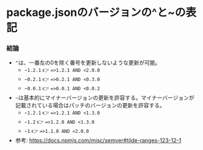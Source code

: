 # package.jsonのバージョンの^と~の表記
### 結論
- `^`は、一番左の0を除く番号を更新しないような更新が可能。
  - `~1.2.1` 👉 `=>1.2.1 AND <2.0.0`
  - `~0.2.1` 👉 `=>0.2.1 AND <0.3.0`
  - `~0.0.1` 👉 `=>0.0.1 AND <0.0.2`
- `~`は基本的にマイナーバージョンの更新を許容する。マイナーバージョンが記載されている場合はパッチのバージョンの更新を許容する。
  - `~1.2.1` 👉 `=>1.2.1 AND <1.3.0`
  - `~1.2` 👉 `=>1.2.0 AND <1.3.0`
  - `~1` 👉 `=>1.1.0 AND <2.0.0`
- 参考: https://docs.npmjs.com/misc/semver#tilde-ranges-123-12-1